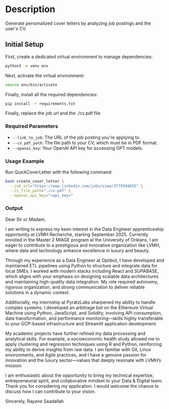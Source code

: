 
# Description
Generate personalized cover letters by analyzing job postings and the user's CV.

## Initial Setup
First, create a dedicated virtual environment to manage dependencies:
```bash
python3 -m venv env
```

Next, activate the virtual environment:
```bash
source env/bin/activate
```

Finally, install all the required dependencies:
```bash
pip install -r requirements.txt
```

Finally, replace the job url and the ./cv.pdf file

### Required Parameters
- `--link_to_job`: The URL of the job posting you're applying to.
- `--cv_pdf_path`: The file path to your CV, which must be in PDF format.
- `--openai_key`: Your OpenAI API key for accessing GPT models.

### Usage Example
Run QuickCoverLetter with the following command:
```bash
bash create_cover_letter \
  --job_url="https://www.linkedin.com/jobs/view/3778594855" \
  --cv_file_path="./cv.pdf" \
  --openai_api_key="<api_key>"
```

### Output

Dear Sir or Madam,

I am writing to express my keen interest in the Data Engineer apprenticeship opportunity at LVMH Recherche, starting September 2025. Currently enrolled in the Master 2 MIAGE program at the University of Orléans, I am eager to contribute to a prestigious and innovative organization like LVMH, where data and technology enhance excellence in luxury and beauty.

Through my experience as a Data Engineer at Optibot, I have developed and maintained ETL pipelines using Python to structure and integrate data for local SMEs. I worked with modern stacks including React and SUPABASE, which aligns with your emphasis on designing scalable data architectures and maintaining high-quality data integration. My role required autonomy, rigorous organization, and strong communication to deliver reliable solutions in a dynamic context.

Additionally, my internship at PyratzLabs sharpened my ability to handle complex systems. I developed an arbitrage bot on the Ethereum Virtual Machine using Python, JavaScript, and Solidity, involving API consumption, data transformation, and performance monitoring—skills highly transferable to your GCP-based infrastructure and Streamlit application development.

My academic projects have further refined my data processing and analytical skills. For example, a socioeconomic health study allowed me to apply clustering and regression techniques using R and Python, reinforcing my ability to derive insights from raw data. I am familiar with Git, Linux environments, and Agile practices, and I have a genuine passion for innovation and the luxury sector—values that deeply resonate with LVMH’s mission.

I am enthusiastic about the opportunity to bring my technical expertise, entrepreneurial spirit, and collaborative mindset to your Data & Digital team. Thank you for considering my application. I would welcome the chance to discuss how I can contribute to your vision.

Sincerely,
Rayane Saadallah


